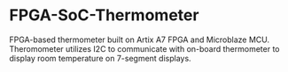 # FPGA-SoC-Thermometer

FPGA-based thermometer built on Artix A7 FPGA and Microblaze MCU. Theromometer utilizes I2C to communicate with on-board thermometer to display room temperature on 7-segment
displays.

